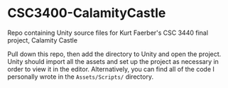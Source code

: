 # CSC3400-CalamityCastle
Repo containing Unity source files for Kurt Faerber's CSC 3440 final project, Calamity Castle

Pull down this repo, then add the directory to Unity and open the project. Unity should import all the assets and set up the project as necessary in order to view it in the editor. Alternatively, you can find all of the code I personally wrote in the `Assets/Scripts/` directory.
